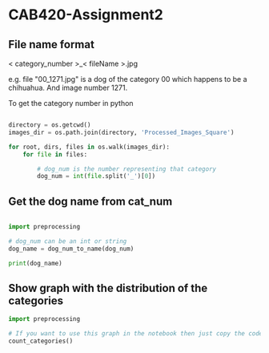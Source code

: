 # CAB420-Assignment2 #

## File name format ##

< category_number >_< fileName >.jpg

e.g. file "00_1271.jpg" is a dog of the category 00 which happens to be a chihuahua. And image number 1271.

To get the category number in python 

~~~python

directory = os.getcwd()
images_dir = os.path.join(directory, 'Processed_Images_Square')

for root, dirs, files in os.walk(images_dir):
    for file in files:

        # dog_num is the number representing that category
        dog_num = int(file.split('_')[0])
~~~


## Get the dog name from cat_num ##

~~~python

import preprocessing

# dog_num can be an int or string
dog_name = dog_num_to_name(dog_num)

print(dog_name)
~~~


## Show graph with the distribution of the categories ##
~~~python
import preprocessing

# If you want to use this graph in the notebook then just copy the code from that function
count_categories()

~~~